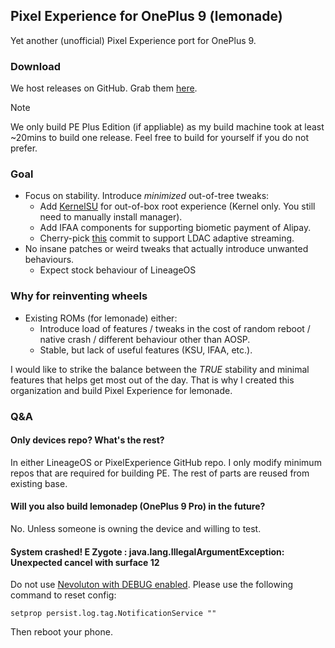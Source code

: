 ## Pixel Experience for OnePlus 9 (lemonade)
Yet another (unofficial) Pixel Experience port for OnePlus 9.

### Download
We host releases on GitHub. Grab them [here](https://github.com/PixelExperience-Lemonade/release/releases).

> [!NOTE]  
> We only build PE Plus Edition (if appliable) as my build machine took at least ~20mins to build one release. Feel free to build for yourself if you do not prefer.

### Goal
- Focus on stability. Introduce *minimized* out-of-tree tweaks:
    - Add [KernelSU](https://github.com/tiann/KernelSU) for out-of-box root experience (Kernel only. You still need to manually install manager).
    - Add IFAA components for supporting biometic payment of Alipay.
    - Cherry-pick [this](https://github.com/LineageOS/android_hardware_interfaces/commit/d45590152e95fe42bd3444e108fd8cd46ce2eae7) commit to support LDAC adaptive streaming.
- No insane patches or weird tweaks that actually introduce unwanted behaviours.
    - Expect stock behaviour of LineageOS

### Why for reinventing wheels
- Existing ROMs (for lemonade) either:
    - Introduce load of features / tweaks in the cost of random reboot / native crash / different behaviour other than AOSP. 
    - Stable, but lack of useful features (KSU, IFAA, etc.).

I would like to strike the balance between the *TRUE* stability and minimal features that helps get most out of the day. That is why I created this organization and build Pixel Experience for lemonade.

### Q&A
#### Only devices repo? What's the rest?
In either LineageOS or PixelExperience GitHub repo. I only modify minimum repos that are required for building PE. The rest of parts are reused from existing base.

#### Will you also build lemonadep (OnePlus 9 Pro) in the future?
No. Unless someone is owning the device and willing to test.

#### System crashed! E Zygote : java.lang.IllegalArgumentException: Unexpected cancel with surface 12
Do not use [Nevoluton with DEBUG enabled](https://nevo.app/setup). Please use the following command to reset config:
```
setprop persist.log.tag.NotificationService ""
```
Then reboot your phone.
